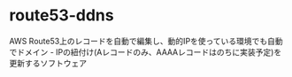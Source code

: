 # route53-ddns
AWS Route53上のレコードを自動で編集し、動的IPを使っている環境でも自動でドメイン - IPの紐付け(Aレコードのみ、AAAAレコードはのちに実装予定)を更新するソフトウェア
